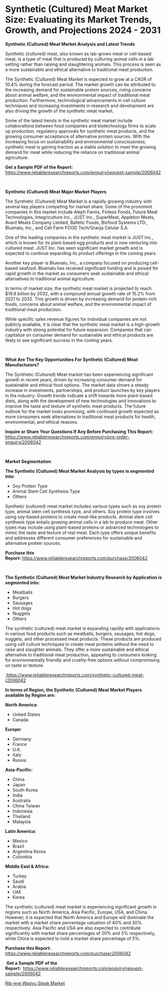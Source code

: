 <p><h1>Synthetic (Cultured) Meat Market Size: Evaluating its Market Trends, Growth, and Projections 2024 - 2031</h1></p><p><strong>Synthetic (Cultured) Meat Market Analysis and Latest Trends</strong></p>
<p><p>Synthetic (cultured) meat, also known as lab-grown meat or cell-based meat, is a type of meat that is produced by culturing animal cells in a lab setting rather than raising and slaughtering animals. This process is seen as a more sustainable and ethical alternative to traditional meat production.</p><p>The Synthetic (Cultured) Meat Market is expected to grow at a CAGR of 10.4% during the forecast period. The market growth can be attributed to the increasing demand for sustainable protein sources, rising concerns about animal welfare, and the environmental impact of traditional meat production. Furthermore, technological advancements in cell culture techniques and increasing investments in research and development are also driving the growth of the synthetic meat market.</p><p>Some of the latest trends in the synthetic meat market include collaborations between food companies and biotechnology firms to scale up production, regulatory approvals for synthetic meat products, and the growing consumer acceptance of alternative protein sources. With the increasing focus on sustainability and environmental consciousness, synthetic meat is gaining traction as a viable solution to meet the growing demand for meat while reducing the reliance on traditional animal agriculture.</p></p>
<p><strong>Get a Sample PDF of the Report:&nbsp;</strong> <a href="https://www.reliableresearchreports.com/enquiry/request-sample/2006042">https://www.reliableresearchreports.com/enquiry/request-sample/2006042</a></p>
<p>&nbsp;</p>
<p><strong>Synthetic (Cultured) Meat Major Market Players</strong></p>
<p><p>The Synthetic (Cultured) Meat Market is a rapidly growing industry with several key players competing for market share. Some of the prominent companies in this market include Aleph Farms, Finless Foods, Future Meat Technologies, Integriculture Inc., JUST Inc., SuperMeat, Appleton Meats, Avant Meats Company Limited, Balletic Foods, Biofood Systems LTD., Bluenalu, Inc., and Cell Farm FOOD Tech/Granja Celular S.A.</p><p>One of the leading companies in the synthetic meat market is JUST Inc., which is known for its plant-based egg products and is now venturing into cultured meat. JUST Inc. has seen significant market growth and is expected to continue expanding its product offerings in the coming years.</p><p>Another key player is Bluenalu, Inc., a company focused on producing cell-based seafood. Bluenalu has received significant funding and is poised for rapid growth in the market as consumers seek sustainable and ethical alternatives to traditional animal agriculture.</p><p>In terms of market size, the synthetic meat market is projected to reach $19.8 billion by 2032, with a compound annual growth rate of 15.2% from 2021 to 2032. This growth is driven by increasing demand for protein-rich foods, concerns about animal welfare, and the environmental impact of traditional meat production.</p><p>While specific sales revenue figures for individual companies are not publicly available, it is clear that the synthetic meat market is a high-growth industry with strong potential for future expansion. Companies that can capitalize on consumer demand for sustainable and ethical products are likely to see significant success in the coming years.</p></p>
<p>&nbsp;</p>
<p><strong>What Are The Key Opportunities For Synthetic (Cultured) Meat Manufacturers?</strong></p>
<p><p>The Synthetic (Cultured) Meat market has been experiencing significant growth in recent years, driven by increasing consumer demand for sustainable and ethical food options. The market data shows a steady increase in investments, partnerships, and product launches by key players in the industry. Growth trends indicate a shift towards more plant-based diets, along with the development of new technologies and innovations to improve the taste and texture of synthetic meat products. The future outlook for the market looks promising, with continued growth expected as more consumers seek alternatives to traditional meat products for health, environmental, and ethical reasons.</p></p>
<p><strong>Inquire or Share Your Questions If Any Before Purchasing This Report:</strong> <a href="https://www.reliableresearchreports.com/enquiry/pre-order-enquiry/2006042">https://www.reliableresearchreports.com/enquiry/pre-order-enquiry/2006042</a></p>
<p>&nbsp;</p>
<p><strong>Market Segmentation</strong></p>
<p><strong>The Synthetic (Cultured) Meat Market Analysis by types is segmented into:</strong></p>
<p><ul><li>Soy Protein Type</li><li>Animal Stem Cell Synthesis Type</li><li>Others</li></ul></p>
<p><p>Synthetic (cultured) meat market includes various types such as soy protein type, animal stem cell synthesis type, and others. Soy protein type involves using soy-based proteins to create meat-like products. Animal stem cell synthesis type entails growing animal cells in a lab to produce meat. Other types may include using plant-based proteins or advanced technologies to mimic the taste and texture of real meat. Each type offers unique benefits and addresses different consumer preferences for sustainable and alternative protein sources.</p></p>
<p><strong>Purchase this Report:&nbsp;</strong><a href="https://www.reliableresearchreports.com/purchase/2006042">https://www.reliableresearchreports.com/purchase/2006042</a></p>
<p>&nbsp;</p>
<p><strong>The Synthetic (Cultured) Meat Market Industry Research by Application is segmented into:</strong></p>
<p><ul><li>Meatballs</li><li>Burgers</li><li>Sausages</li><li>Hot dogs</li><li>Nuggets</li><li>Others</li></ul></p>
<p><p>The synthetic (cultured) meat market is expanding rapidly with applications in various food products such as meatballs, burgers, sausages, hot dogs, nuggets, and other processed meat products. These products are produced using cell culture techniques to create meat proteins without the need to raise and slaughter animals. They offer a more sustainable and ethical alternative to traditional meat production, appealing to consumers looking for environmentally friendly and cruelty-free options without compromising on taste or texture.</p></p>
<p><a href="https://www.reliableresearchreports.com/synthetic-cultured-meat-r2006042">&nbsp;https://www.reliableresearchreports.com/synthetic-cultured-meat-r2006042</a></p>
<p><strong>In terms of Region, the Synthetic (Cultured) Meat Market Players available by Region are:</strong></p>
<p>
    <p> <strong> North America: </strong>
        <ul>
            <li>United States</li>
            <li>Canada</li>
        </ul>
        </p> 
    <p> <strong> Europe: </strong>
        <ul>
            <li>Germany</li>
            <li>France</li>
            <li>U.K.</li>
            <li>Italy</li>
            <li>Russia</li>
        </ul>
        </p> 
    <p> <strong> Asia-Pacific: </strong>
        <ul>
            <li>China</li>
            <li>Japan</li>
            <li>South Korea</li>
            <li>India</li>
            <li>Australia</li>
            <li>China Taiwan</li>
            <li>Indonesia</li>
            <li>Thailand</li>
            <li>Malaysia</li>
        </ul>
        </p> 
    <p> <strong> Latin America: </strong>
        <ul>
            <li>Mexico</li>
            <li>Brazil</li>
            <li>Argentina Korea</li>
            <li>Colombia</li>
        </ul>
        </p> 
    <p> <strong> Middle East & Africa: </strong>
        <ul>
            <li>Turkey</li>
            <li>Saudi</li>
            <li>Arabia</li>
            <li>UAE</li>
            <li>Korea</li>
        </ul>
    </p>
    </p>
<p><p>The synthetic (cultured) meat market is experiencing significant growth in regions such as North America, Asia Pacific, Europe, USA, and China. However, it is expected that North America and Europe will dominate the market with a market share percentage valuation of 40% and 30% respectively. Asia Pacific and USA are also expected to contribute significantly with market share percentages of 20% and 5% respectively, while China is expected to hold a market share percentage of 5%.</p></p>
<p><strong>Purchase this Report: </strong><a href="https://www.reliableresearchreports.com/purchase/2006042">https://www.reliableresearchreports.com/purchase/2006042</a></p>
<p>&nbsp;<strong>Get a Sample PDF of the Report:&nbsp;&nbsp;</strong><a href="https://www.reliableresearchreports.com/enquiry/request-sample/2006042">https://www.reliableresearchreports.com/enquiry/request-sample/2006042</a></p>
<p><strong></strong></p>
<p><p><a href="https://github.com/sofayahoo2023/Market-Research-Report-List-4/blob/main/rib-eye-wagyu-steak-market.md">Rib-eye Wagyu Steak Market</a></p></p>